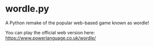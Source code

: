 # wordle.py
A Python remake of the popular web-based game known as wordle!

You can play the official web version here: https://www.powerlanguage.co.uk/wordle/
